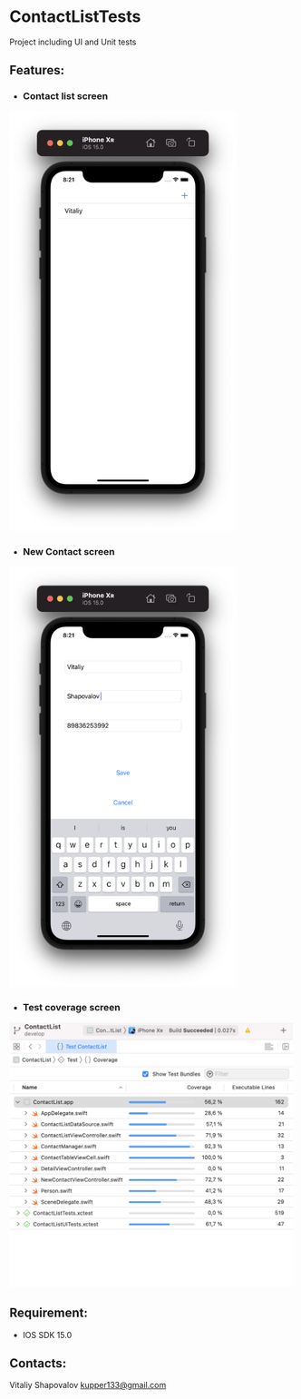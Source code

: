 # ContactListTests
Project including UI and Unit tests

## Features:

- ### Contact list screen

<img src="https://github.com/reoxidant/ContactListTests/blob/main/Screenshots/contact-list.png" width=400/>

- ### New Contact screen

<img src="https://github.com/reoxidant/ContactListTests/blob/main/Screenshots/newcontact.png" width=400/>

- ### Test coverage screen

<img src="https://github.com/reoxidant/ContactListTests/blob/main/Screenshots/Test-coverage.png" width=500/>

## Requirement:

- IOS SDK 15.0

## Contacts:

Vitaliy Shapovalov kupper133@gmail.com
